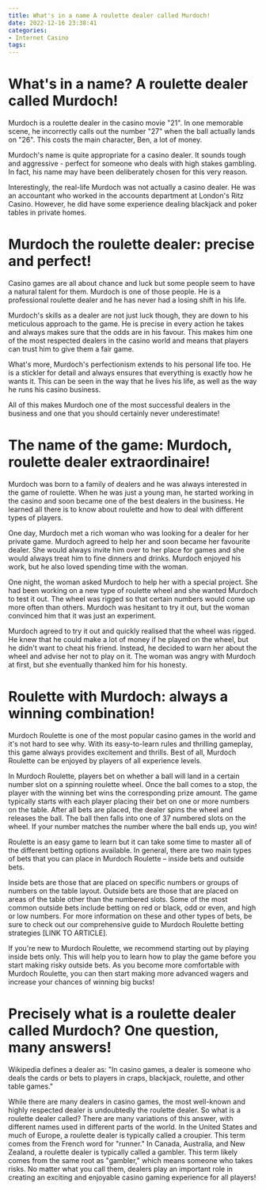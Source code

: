 ```yaml
---
title: What's in a name A roulette dealer called Murdoch!
date: 2022-12-16 23:38:41
categories:
- Internet Casino
tags:
---
```



#  What's in a name? A roulette dealer called Murdoch!

Murdoch is a roulette dealer in the casino movie "21". In one memorable scene, he incorrectly calls out the number "27" when the ball actually lands on "26". This costs the main character, Ben, a lot of money.

Murdoch's name is quite appropriate for a casino dealer. It sounds tough and aggressive - perfect for someone who deals with high stakes gambling. In fact, his name may have been deliberately chosen for this very reason.

Interestingly, the real-life Murdoch was not actually a casino dealer. He was an accountant who worked in the accounts department at London's Ritz Casino. However, he did have some experience dealing blackjack and poker tables in private homes.

#  Murdoch the roulette dealer: precise and perfect!

Casino games are all about chance and luck but some people seem to have a natural talent for them. Murdoch is one of those people. He is a professional roulette dealer and he has never had a losing shift in his life.

Murdoch's skills as a dealer are not just luck though, they are down to his meticulous approach to the game. He is precise in every action he takes and always makes sure that the odds are in his favour. This makes him one of the most respected dealers in the casino world and means that players can trust him to give them a fair game.

What's more, Murdoch's perfectionism extends to his personal life too. He is a stickler for detail and always ensures that everything is exactly how he wants it. This can be seen in the way that he lives his life, as well as the way he runs his casino business.

All of this makes Murdoch one of the most successful dealers in the business and one that you should certainly never underestimate!

#  The name of the game: Murdoch, roulette dealer extraordinaire!

Murdoch was born to a family of dealers and he was always interested in the game of roulette. When he was just a young man, he started working in the casino and soon became one of the best dealers in the business. He learned all there is to know about roulette and how to deal with different types of players.

One day, Murdoch met a rich woman who was looking for a dealer for her private game. Murdoch agreed to help her and soon became her favourite dealer. She would always invite him over to her place for games and she would always treat him to fine dinners and drinks. Murdoch enjoyed his work, but he also loved spending time with the woman.

One night, the woman asked Murdoch to help her with a special project. She had been working on a new type of roulette wheel and she wanted Murdoch to test it out. The wheel was rigged so that certain numbers would come up more often than others. Murdoch was hesitant to try it out, but the woman convinced him that it was just an experiment.

Murdoch agreed to try it out and quickly realised that the wheel was rigged. He knew that he could make a lot of money if he played on the wheel, but he didn't want to cheat his friend. Instead, he decided to warn her about the wheel and advise her not to play on it. The woman was angry with Murdoch at first, but she eventually thanked him for his honesty.

#  Roulette with Murdoch: always a winning combination!

Murdoch Roulette is one of the most popular casino games in the world and it's not hard to see why. With its easy-to-learn rules and thrilling gameplay, this game always provides excitement and thrills. Best of all, Murdoch Roulette can be enjoyed by players of all experience levels.

In Murdoch Roulette, players bet on whether a ball will land in a certain number slot on a spinning roulette wheel. Once the ball comes to a stop, the player with the winning bet wins the corresponding prize amount. The game typically starts with each player placing their bet on one or more numbers on the table. After all bets are placed, the dealer spins the wheel and releases the ball. The ball then falls into one of 37 numbered slots on the wheel. If your number matches the number where the ball ends up, you win!

Roulette is an easy game to learn but it can take some time to master all of the different betting options available. In general, there are two main types of bets that you can place in Murdoch Roulette – inside bets and outside bets.

Inside bets are those that are placed on specific numbers or groups of numbers on the table layout. Outside bets are those that are placed on areas of the table other than the numbered slots. Some of the most common outside bets include betting on red or black, odd or even, and high or low numbers. For more information on these and other types of bets, be sure to check out our comprehensive guide to Murdoch Roulette betting strategies [LINK TO ARTICLE].

If you're new to Murdoch Roulette, we recommend starting out by playing inside bets only. This will help you to learn how to play the game before you start making risky outside bets. As you become more comfortable with Murdoch Roulette, you can then start making more advanced wagers and increase your chances of winning big bucks!

#  Precisely what is a roulette dealer called Murdoch? One question, many answers!

Wikipedia defines a dealer as: "In casino games, a dealer is someone who deals the cards or bets to players in craps, blackjack, roulette, and other table games."

While there are many dealers in casino games, the most well-known and highly respected dealer is undoubtedly the roulette dealer. So what is a roulette dealer called? There are many variations of this answer, with different names used in different parts of the world. In the United States and much of Europe, a roulette dealer is typically called a croupier. This term comes from the French word for "runner." In Canada, Australia, and New Zealand, a roulette dealer is typically called a gambler. This term likely comes from the same root as "gambler," which means someone who takes risks. No matter what you call them, dealers play an important role in creating an exciting and enjoyable casino gaming experience for all players!